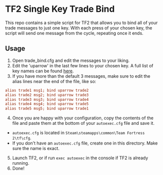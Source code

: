 # TF2 Single Key Trade Bind

This repo contains a simple script for TF2 that allows you to bind all of your trade messages to just one key.
With each press of your chosen key, the script will send one message from the cycle, repeating once it ends.

## Usage

1. Open trade_bind.cfg and edit the messages to your liking.
2. Edit the 'uparrow' in the last few lines to your chosen key. A full list of key names can be found [here](https://wiki.teamfortress.com/wiki/Scripting#List_of_key_names).
3. If you have more than the default 3 messages, make sure to edit the alias lines near the end of the file, like so:

```cfg
alias trade1 msg1; bind uparrow trade2
alias trade2 msg2; bind uparrow trade3
alias trade3 msg3; bind uparrow trade4
alias trade4 msg4; bind uparrow trade5
alias trade5 msg5; bind uparrow trade1
```

4. Once you are happy with your configuration, copy the contents of the file and paste them at the bottom of your `autoexec.cfg` file and save it.

* `autoexec.cfg` is located in `Steam\steamapps\common\Team Fortress 2\tf\cfg`.
* If you don't have an `autoexec.cfg` file, create one in this directory. Make sure the name is exact.

5. Launch TF2, or if run `exec autoexec` in the console if TF2 is already running.
6. Done!
